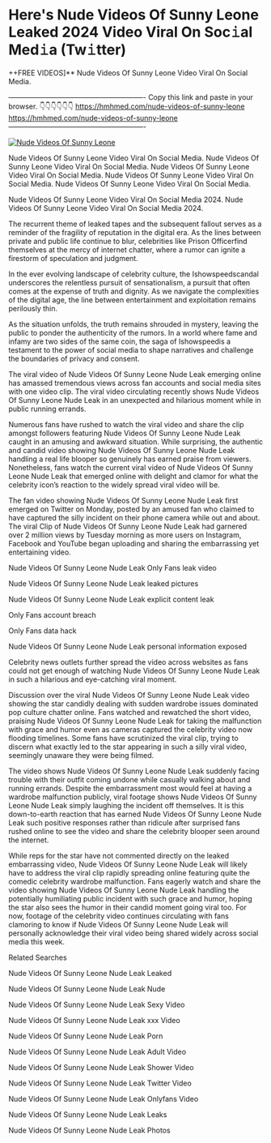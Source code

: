 # Here's Nude Videos Of Sunny Leone Leaked 2024 Video Viral On Soc𝚒al Med𝚒a (Tw𝚒tter)

++FREE VIDEOS]** Nude Videos Of Sunny Leone Video Viral On Social Media.

———————————————————-
Copy this link and paste in your browser.
👇👇👇👇👇👇
https://hmhmed.com/nude-videos-of-sunny-leone
https://hmhmed.com/nude-videos-of-sunny-leone
———————————————————-

[![Nude Videos Of Sunny Leone](https://i.imgur.com/dJHk4Zq.gif)](https://hmhmed.com/nude-videos-of-sunny-leone)

Nude Videos Of Sunny Leone Video Viral On Social Media. Nude Videos Of Sunny Leone Video Viral On Social Media. Nude Videos Of Sunny Leone Video Viral On Social Media. Nude Videos Of Sunny Leone Video Viral On Social Media. Nude Videos Of Sunny Leone Video Viral On Social Media.

Nude Videos Of Sunny Leone Video Viral On Social Media 2024. Nude Videos Of Sunny Leone Video Viral On Social Media 2024.

The recurrent theme of leaked tapes and the subsequent fallout serves as a reminder of the fragility of reputation in the digital era. As the lines between private and public life continue to blur, celebrities like Prison Officerfind themselves at the mercy of internet chatter, where a rumor can ignite a firestorm of speculation and judgment.

In the ever evolving landscape of celebrity culture, the Ishowspeedscandal underscores the relentless pursuit of sensationalism, a pursuit that often comes at the expense of truth and dignity. As we navigate the complexities of the digital age, the line between entertainment and exploitation remains perilously thin.

As the situation unfolds, the truth remains shrouded in mystery, leaving the public to ponder the authenticity of the rumors. In a world where fame and infamy are two sides of the same coin, the saga of Ishowspeedis a testament to the power of social media to shape narratives and challenge the boundaries of privacy and consent.

The viral video of Nude Videos Of Sunny Leone Nude Leak emerging online has amassed tremendous views across fan accounts and social media sites with one video clip. The viral video circulating recently shows Nude Videos Of Sunny Leone Nude Leak in an unexpected and hilarious moment while in public running errands.

Numerous fans have rushed to watch the viral video and share the clip amongst followers featuring Nude Videos Of Sunny Leone Nude Leak caught in an amusing and awkward situation. While surprising, the authentic and candid video showing Nude Videos Of Sunny Leone Nude Leak handling a real life blooper so genuinely has earned praise from viewers. Nonetheless, fans watch the current viral video of Nude Videos Of Sunny Leone Nude Leak that emerged online with delight and clamor for what the celebrity icon’s reaction to the widely spread viral video will be.

The fan video showing Nude Videos Of Sunny Leone Nude Leak first emerged on Twitter on Monday, posted by an amused fan who claimed to have captured the silly incident on their phone camera while out and about. The viral Clip of Nude Videos Of Sunny Leone Nude Leak had garnered over 2 million views by Tuesday morning as more users on Instagram, Facebook and YouTube began uploading and sharing the embarrassing yet entertaining video.

Nude Videos Of Sunny Leone Nude Leak Only Fans leak video

Nude Videos Of Sunny Leone Nude Leak leaked pictures

Nude Videos Of Sunny Leone Nude Leak explicit content leak

Only Fans account breach

Only Fans data hack

Nude Videos Of Sunny Leone Nude Leak personal information exposed

Celebrity news outlets further spread the video across websites as fans could not get enough of watching Nude Videos Of Sunny Leone Nude Leak in such a hilarious and eye-catching viral moment.

Discussion over the viral Nude Videos Of Sunny Leone Nude Leak video showing the star candidly dealing with sudden wardrobe issues dominated pop culture chatter online. Fans watched and rewatched the short video, praising Nude Videos Of Sunny Leone Nude Leak for taking the malfunction with grace and humor even as cameras captured the celebrity video now flooding timelines. Some fans have scrutinized the viral clip, trying to discern what exactly led to the star appearing in such a silly viral video, seemingly unaware they were being filmed.

The video shows Nude Videos Of Sunny Leone Nude Leak suddenly facing trouble with their outfit coming undone while casually walking about and running errands. Despite the embarrassment most would feel at having a wardrobe malfunction publicly, viral footage shows Nude Videos Of Sunny Leone Nude Leak simply laughing the incident off themselves. It is this down-to-earth reaction that has earned Nude Videos Of Sunny Leone Nude Leak such positive responses rather than ridicule after surprised fans rushed online to see the video and share the celebrity blooper seen around the internet.

While reps for the star have not commented directly on the leaked embarrassing video, Nude Videos Of Sunny Leone Nude Leak will likely have to address the viral clip rapidly spreading online featuring quite the comedic celebrity wardrobe malfunction. Fans eagerly watch and share the video showing Nude Videos Of Sunny Leone Nude Leak handling the potentially humiliating public incident with such grace and humor, hoping the star also sees the humor in their candid moment going viral too. For now, footage of the celebrity video continues circulating with fans clamoring to know if Nude Videos Of Sunny Leone Nude Leak will personally acknowledge their viral video being shared widely across social media this week.

Related Searches

Nude Videos Of Sunny Leone Nude Leak Leaked

Nude Videos Of Sunny Leone Nude Leak Nude

Nude Videos Of Sunny Leone Nude Leak Sexy Video

Nude Videos Of Sunny Leone Nude Leak xxx Video

Nude Videos Of Sunny Leone Nude Leak Porn

Nude Videos Of Sunny Leone Nude Leak Adult Video

Nude Videos Of Sunny Leone Nude Leak Shower Video

Nude Videos Of Sunny Leone Nude Leak Twitter Video

Nude Videos Of Sunny Leone Nude Leak Onlyfans Video

Nude Videos Of Sunny Leone Nude Leak Leaks

Nude Videos Of Sunny Leone Nude Leak Photos